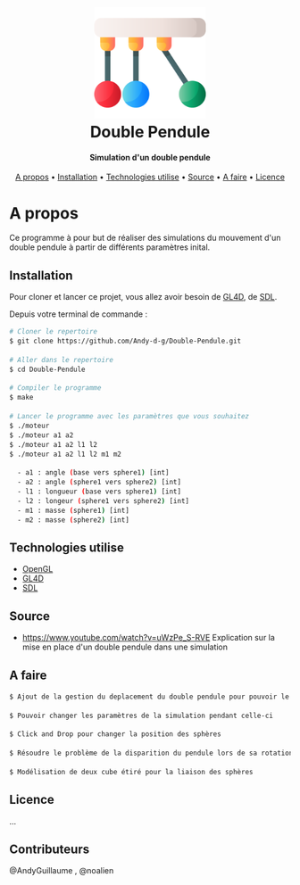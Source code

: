 <div align="center">
  <h1>
    <br>
    <a href=""><img src="icon.png" alt="Favicon" width="200"></a>
    <br>
    Double Pendule
    <br>
  </h1>
</div>

<div align="center"><h4>Simulation d'un double pendule</h4></div>

<div align="center">
  <a href="#a-propos">A propos</a> •
  <a href="#installation">Installation</a> •
  <a href="#technologies-utilise">Technologies utilise</a> •
  <a href="#source">Source</a> •
  <a href="#a-faire">A faire</a> •
  <a href="#licence">Licence</a>
</div>

# A propos

Ce programme à pour but de réaliser des simulations du mouvement d'un double pendule à partir de différents paramètres inital.

## Installation

Pour cloner et lancer ce projet, vous allez avoir besoin de [GL4D](http://gl4d.api8.fr/FR/), de [SDL](https://www.libsdl.org/).

Depuis votre terminal de commande : 

```bash
# Cloner le repertoire
$ git clone https://github.com/Andy-d-g/Double-Pendule.git

# Aller dans le repertoire
$ cd Double-Pendule

# Compiler le programme
$ make

# Lancer le programme avec les paramètres que vous souhaitez
$ ./moteur
$ ./moteur a1 a2
$ ./moteur a1 a2 l1 l2
$ ./moteur a1 a2 l1 l2 m1 m2

  - a1 : angle (base vers sphere1) [int]
  - a2 : angle (sphere1 vers sphere2) [int]
  - l1 : longueur (base vers sphere1) [int]
  - l2 : longeur (sphere1 vers sphere2) [int]
  - m1 : masse (sphere1) [int]
  - m2 : masse (sphere2) [int]

```

## Technologies utilise

- [OpenGL](https://www.opengl.org/)
- [GL4D](http://gl4d.api8.fr/FR/)
- [SDL](https://www.libsdl.org/)

## Source

  - https://www.youtube.com/watch?v=uWzPe_S-RVE 
    Explication sur la mise en place d'un double pendule dans une simulation

## A faire

```bash
$ Ajout de la gestion du deplacement du double pendule pour pouvoir le voir autrement.

$ Pouvoir changer les paramètres de la simulation pendant celle-ci

$ Click and Drop pour changer la position des sphères

$ Résoudre le problème de la disparition du pendule lors de sa rotation

$ Modélisation de deux cube étiré pour la liaison des sphères
```

## Licence

...

## Contributeurs

@AndyGuillaume , @noalien
